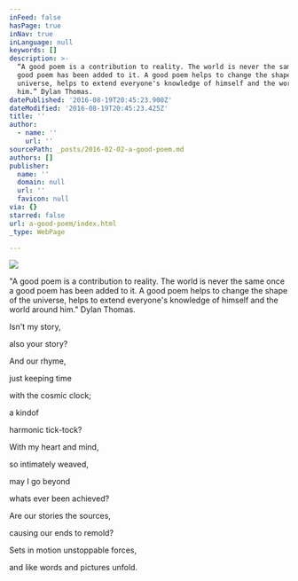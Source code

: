 ```yaml
---
inFeed: false
hasPage: true
inNav: true
inLanguage: null
keywords: []
description: >-
  “A good poem is a contribution to reality. The world is never the same once a
  good poem has been added to it. A good poem helps to change the shape of the
  universe, helps to extend everyone's knowledge of himself and the world around
  him.” Dylan Thomas.
datePublished: '2016-08-19T20:45:23.900Z'
dateModified: '2016-08-19T20:45:23.425Z'
title: ''
author:
  - name: ''
    url: ''
sourcePath: _posts/2016-02-02-a-good-poem.md
authors: []
publisher:
  name: ''
  domain: null
  url: ''
  favicon: null
via: {}
starred: false
url: a-good-poem/index.html
_type: WebPage

---
```

![](https://the-grid-user-content.s3-us-west-2.amazonaws.com/54fd8538-28de-4704-aa4a-1f0654234884.jpg)

"A good poem is a contribution to reality. The world is never the same once a good poem has been added to it. A good poem helps to change the shape of the universe, helps to extend everyone's knowledge of himself and the world around him." Dylan Thomas.

Isn't my story,

also your story?

And our rhyme,

just keeping time

with the cosmic clock; 

a kindof

harmonic tick-tock?

With my heart and mind,

so intimately weaved,

may I go beyond

whats ever been achieved?

Are our stories the sources,

causing our ends to remold?

Sets in motion unstoppable forces,

and like words and pictures unfold.